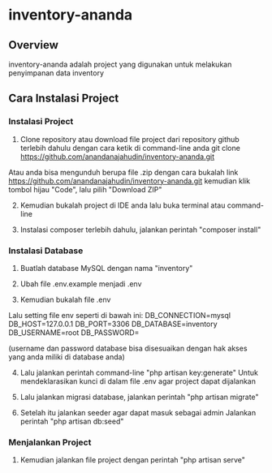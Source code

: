 # inventory-ananda

## Overview
inventory-ananda adalah project yang digunakan untuk melakukan penyimpanan data inventory

## Cara Instalasi Project

### Instalasi Project
1. Clone repository atau download file project dari repository github terlebih dahulu dengan cara ketik di command-line anda
git clone https://github.com/anandanajahudin/inventory-ananda.git

Atau anda bisa mengunduh berupa file .zip dengan cara bukalah link https://github.com/anandanajahudin/inventory-ananda.git kemudian klik tombol hijau "Code", lalu pilih "Download ZIP"

2. Kemudian bukalah project di IDE anda lalu buka terminal atau command-line

3. Instalasi composer terlebih dahulu, jalankan perintah "composer install"

### Instalasi Database
1. Buatlah database MySQL dengan nama "inventory"

2. Ubah file .env.example menjadi .env

3. Kemudian bukalah file .env

Lalu setting file env seperti di bawah ini:
DB_CONNECTION=mysql
DB_HOST=127.0.0.1
DB_PORT=3306
DB_DATABASE=inventory
DB_USERNAME=root
DB_PASSWORD=

(username dan password database bisa disesuaikan dengan hak akses yang anda miliki di database anda)

4. Lalu jalankan perintah command-line "php artisan key:generate"
Untuk mendeklarasikan kunci di dalam file .env agar project dapat dijalankan

4. Lalu jalankan migrasi database, jalankan perintah "php artisan migrate"

5. Setelah itu jalankan seeder agar dapat masuk sebagai admin
Jalankan perintah "php artisan db:seed"

### Menjalankan Project
1. Kemudian jalankan file project dengan perintah "php artisan serve"
